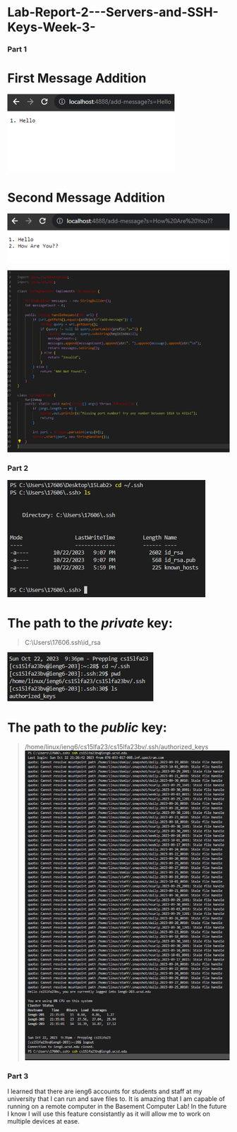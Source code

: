 # Lab-Report-2---Servers-and-SSH-Keys-Week-3-
### Part 1
# First Message Addition

![Image](CSE15_SS_M1.png)
# Second Message Addition

![Image](CSE15_SS_M2.png)

![Image](String_Code_CS15.png)

### Part 2
![Image](Private_CS15.png)

# The path to the *private* key:

> C:\Users\17606\.ssh\id_rsa

![Image](public_cs15.png)

# The path to the *public* key:

>  /home/linux/ieng6/cs15lfa23/cs15lfa23bv/.ssh/authorized_keys
![Image](Without_Pass_CS15.png)


### Part 3

I learned that there are ieng6 accounts for students and staff at my  university that I can run and save files to. It is amazing that I am capable of running on a remote computer in the Basement Computer Lab!
In the future I know I will use this feature consistantly as it will allow me to work on multiple devices at ease. 

